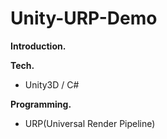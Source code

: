 # Unity-URP-Demo

**Introduction.**



**Tech.**

- Unity3D / C#

  

**Programming.**

- URP(Universal Render Pipeline)


